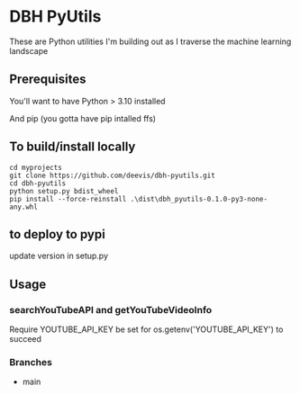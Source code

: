 # DBH PyUtils

These are Python utilities I'm building out as I traverse the machine learning landscape

## Prerequisites

You'll want to have Python > 3.10 installed

And pip (you gotta have pip intalled ffs)


## To build/install locally

```
cd myprojects
git clone https://github.com/deevis/dbh-pyutils.git
cd dbh-pyutils
python setup.py bdist_wheel
pip install --force-reinstall .\dist\dbh_pyutils-0.1.0-py3-none-any.whl
```

## to deploy to pypi
update version in setup.py


## Usage

### searchYouTubeAPI and getYouTubeVideoInfo
Require YOUTUBE_API_KEY be set for os.getenv('YOUTUBE_API_KEY') to succeed

### Branches

* main

